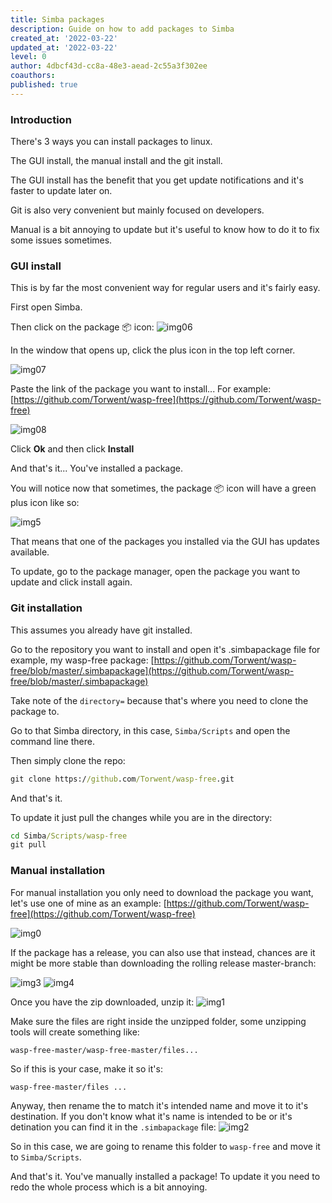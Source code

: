 ```yaml
---
title: Simba packages
description: Guide on how to add packages to Simba
created_at: '2022-03-22'
updated_at: '2022-03-22'
level: 0
author: 4dbcf43d-cc8a-48e3-aead-2c55a3f302ee
coauthors: 
published: true
---
```


### Introduction

There's 3 ways you can install packages to linux.

The GUI install, the manual install and the git install.

The GUI install has the benefit that you get update notifications and it's faster to update later on.

Git is also very convenient but mainly focused on developers.

Manual is a bit annoying to update but it's useful to know how to do it to fix some issues sometimes.

### GUI install

This is by far the most convenient way for regular users and it's fairly easy.

First open Simba.

Then click on the package 📦 icon:
![img06](https://enqlpchobniylwpsjcqc.supabase.co/storage/v1/object/public/imgs/posts/0/img06.png)

In the window that opens up, click the plus icon in the top left corner.

![img07](https://enqlpchobniylwpsjcqc.supabase.co/storage/v1/object/public/imgs/posts/0/img07.png)

Paste the link of the package you want to install...
For example: [https://github.com/Torwent/wasp-free](https://github.com/Torwent/wasp-free)

![img08](https://enqlpchobniylwpsjcqc.supabase.co/storage/v1/object/public/imgs/posts/0/img08.png)

Click **Ok** and then click **Install**

And that's it... You've installed a package.

You will notice now that sometimes, the package 📦 icon will have a green plus icon like so:

![img5](https://enqlpchobniylwpsjcqc.supabase.co/storage/v1/object/public/imgs/posts/3/img5.png)

That means that one of the packages you installed via the GUI has updates available.

To update, go to the package manager, open the package you want to update and click install again.

### Git installation

This assumes you already have git installed.

Go to the repository you want to install and open it's .simbapackage file for example, my wasp-free package:
[https://github.com/Torwent/wasp-free/blob/master/.simbapackage](https://github.com/Torwent/wasp-free/blob/master/.simbapackage)

Take note of the `directory=` because that's where you need to clone the package to.

Go to that Simba directory, in this case, `Simba/Scripts` and open the command line there.

Then simply clone the repo:

```cmd
git clone https://github.com/Torwent/wasp-free.git
```

And that's it.

To update it just pull the changes while you are in the directory:

```cmd
cd Simba/Scripts/wasp-free
git pull
```

### Manual installation

For manual installation you only need to download the package you want, let's use one of mine as an example:
[https://github.com/Torwent/wasp-free](https://github.com/Torwent/wasp-free)

![img0](https://enqlpchobniylwpsjcqc.supabase.co/storage/v1/object/public/imgs/posts/3/img0.png)

If the package has a release, you can also use that instead, chances are it might be more stable than downloading the rolling release master-branch:

![img3](https://enqlpchobniylwpsjcqc.supabase.co/storage/v1/object/public/imgs/posts/3/img3.png)
![img4](https://enqlpchobniylwpsjcqc.supabase.co/storage/v1/object/public/imgs/posts/3/img4.png)

Once you have the zip downloaded, unzip it:
![img1](https://enqlpchobniylwpsjcqc.supabase.co/storage/v1/object/public/imgs/posts/3/img1.png)

Make sure the files are right inside the unzipped folder, some unzipping tools will create something like:

```
wasp-free-master/wasp-free-master/files...
```

So if this is your case, make it so it's:

```
wasp-free-master/files ...
```

Anyway, then rename the to match it's intended name and move it to it's destination. If you don't know what it's name is intended to be or it's detination you can find it in the `.simbapackage` file:
![img2](https://enqlpchobniylwpsjcqc.supabase.co/storage/v1/object/public/imgs/posts/3/img2.png)

So in this case, we are going to rename this folder to `wasp-free` and move it to `Simba/Scripts`.

And that's it. You've manually installed a package!
To update it you need to redo the whole process which is a bit annoying.